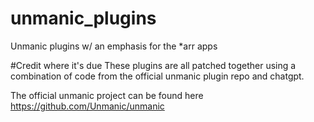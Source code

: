 # unmanic_plugins
Unmanic plugins w/ an emphasis for the *arr apps

#Credit where it's due
These plugins are all patched together using a combination of code from the official unmanic plugin repo and chatgpt.

The official unmanic project can be found here
https://github.com/Unmanic/unmanic
